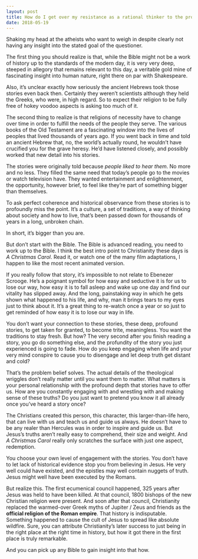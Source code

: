 ```yaml
---
layout: post
title: How do I get over my resistance as a rational thinker to the profound contradictions in the Bible and become a Christian?
date: 2018-05-19
---
```


<p>Shaking my head at the atheists who want to weigh in despite clearly not having any insight into the stated goal of the questioner.</p><p>The first thing you should realize is that, while the Bible might not be a work of history up to the standards of the modern day, it is very very deep, steeped in allegory that remains relevant to this day, a veritable gold mine of fascinating insight into human nature, right there on par with Shakespeare.</p><p>Also, it’s unclear exactly how seriously the ancient Hebrews took those stories even back then. Certainly they weren’t scientists although they held the Greeks, who were, in high regard. So to expect their religion to be fully free of hokey voodoo aspects is asking too much of it.</p><p>The second thing to realize is that religions of necessity have to change over time in order to fulfill the needs of the people they serve. The various books of the Old Testament are a fascinating window into the lives of peoples that lived thousands of years ago. If you went back in time and told an ancient Hebrew that, no, the world’s actually round, he wouldn’t have crucified you for the grave heresy. He’d have listened closely, and possibly worked that new detail into his stories.</p><p>The stories were originally told because <i>people liked to hear them</i>. No more and no less. They filled the same need that today’s people go to the movies or watch television have. They wanted entertainment and enlightenment, the opportunity, however brief, to feel like they’re part of something bigger than themselves.</p><p>To ask perfect coherence and historical observance from these stories is to profoundly miss the point. It’s a culture, a set of traditions, a way of thinking about society and how to live, that’s been passed down for thousands of years in a long, unbroken chain.</p><p>In short, it’s bigger than you are.</p><p>But don’t start with the Bible. The Bible is advanced reading, you need to work up to the Bible. I think the best intro point to Christianity these days is <i>A Christmas Carol</i>. Read it, or watch one of the many film adaptations, I happen to like the most recent animated version.</p><p>If you really follow that story, it’s impossible to not relate to Ebenezer Scrooge. He’s a poignant symbol for how easy and seductive it is for us to lose our way, how easy it is to fall asleep and wake up one day and find our vitality has slipped away. And the long, painstaking way in which he gets shown what happened to his life, and why, man it brings tears to my eyes just to think about it. It’s a great thing to re-watch once a year or so just to get reminded of how easy it is to lose our way in life.</p><p>You don’t want your connection to these stories, these deep, profound stories, to get taken for granted, to become trite, meaningless. You want the traditions to stay fresh. But how? The very second after you finish reading a story, you go do something else, and the profundity of the story you just experienced is going to fade. How do you keep engaging when life and your very mind conspire to cause you to disengage and let deep truth get distant and cold?</p><p>That’s the problem belief solves. The actual details of the theological wriggles don’t really matter until you want them to matter. What matters is your personal relationship with the profound depth that stories have to offer us. How are you constantly engaging with and wrestling with and making sense of these truths? Do you just want to pretend you know it all already once you’ve heard a story once?</p><p>The Christians created this person, this character, this larger-than-life hero, that can live with us and teach us and guide us always. He doesn’t have to be any realer than Hercules was in order to inspire and guide us. But Jesus’s truths aren’t really easy to comprehend, their size and weight. And <i>A Christmas Carol</i> really only scratches the surface with just one aspect, redemption.</p><p>You choose your own level of engagement with the stories. You don’t have to let lack of historical evidence stop you from believing in Jesus. He very well could have existed, and the epistles may well contain nuggets of truth. Jesus might well have been executed by the Romans.</p><p>But realize this. The first ecumenical council happened, 325 years after Jesus was held to have been killed. At that council, 1800 bishops of the new Christian religion were present. And soon after that council, Christianity replaced the warmed-over Greek myths of Jupiter / Zeus and friends as the <b>official religion of the Roman empire</b>. That history is indisputable. Something happened to cause the cult of Jesus to spread like absolute wildfire. Sure, you can attribute Christianity’s later success to just being in the right place at the right time in history, but how it got there in the first place is truly remarkable.</p><p>And you can pick up any Bible to gain insight into that how.</p>
